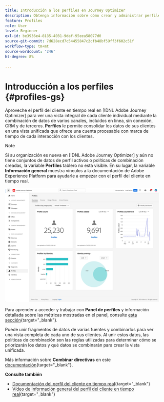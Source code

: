 ```yaml
---
title: Introducción a los perfiles en Journey Optimizer
description: Obtenga información sobre cómo crear y administrar perfiles en Adobe Journey Optimizer
feature: Profiles
role: User
level: Beginner
exl-id: be3936e4-8185-4031-9daf-95eea58077d0
source-git-commit: 7d628ecd7c54455847c2cfb48bf59ff3f602c51f
workflow-type: tm+mt
source-wordcount: '246'
ht-degree: 8%

---
```


# Introducción a los perfiles {#profiles-gs}

Aproveche el perfil del cliente en tiempo real en [!DNL Adobe Journey Optimizer] para ver una vista integral de cada cliente individual mediante la combinación de datos de varios canales, incluidos en línea, sin conexión, CRM y de terceros. **Perfiles** le permite consolidar los datos de sus clientes en una vista unificada que ofrece una cuenta procesable con marca de tiempo de cada interacción con los clientes.

>[!NOTE]
>
>Si su organización es nueva en [!DNL Adobe Journey Optimizer] y aún no tiene conjuntos de datos de perfil activos o políticas de combinación creadas, la variable **Perfiles** tablero no está visible. En su lugar, la variable **Información general** muestra vínculos a la documentación de Adobe Experience Platform para ayudarle a empezar con el perfil del cliente en tiempo real.

![](assets/profiles-home.png)

Para aprender a acceder y trabajar con **Panel de perfiles** y información detallada sobre las métricas mostradas en el panel, consulte [esta sección](https://experienceleague.adobe.com/docs/experience-platform/profile/ui/user-guide.html?lang=es){target=&quot;_blank&quot;}.

Puede unir fragmentos de datos de varias fuentes y combinarlos para ver una vista completa de cada uno de sus clientes. Al unir estos datos, las políticas de combinación son las reglas utilizadas para determinar cómo se priorizarán los datos y qué datos se combinarán para crear la vista unificada.

Más información sobre **Combinar directivas** en este [documentación](https://experienceleague.adobe.com/docs/experience-platform/profile/merge-policies/ui-guide.html){target=&quot;_blank&quot;}.

**Consulte también**

* [Documentación del perfil del cliente en tiempo real](https://experienceleague.adobe.com/docs/experience-platform/query/home.html?lang=es){target=&quot;_blank&quot;}
* [Vídeo de información general del perfil del cliente en tiempo real](https://experienceleague.adobe.com/docs/experience-platform/profile/home.html?lang=es){target=&quot;_blank&quot;}
